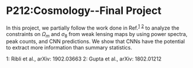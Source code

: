 # P212:Cosmology--Final Project
In this project, we partially follow the work done in Ref.<sup>[1](#f1)</sup> <sup>[2](#f2)</sup> to analyze the constraints on $\Omega_m$ and $\sigma_8$ from weak lensing maps by using power spectra, peak counts, and CNN predictions. We show that CNNs have the potential to extract more information than summary statistics.

<a name="f1">1</a>: Ribli et al., arXiv: 1902.03663
<a name="f2">2</a>: Gupta et al., arXiv: 1802.01212
